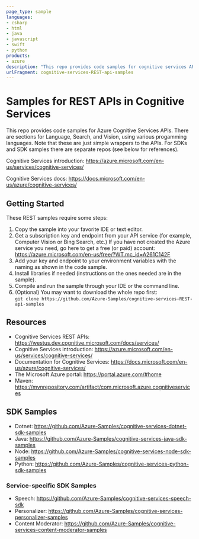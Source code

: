 ```yaml
---
page_type: sample
languages:
- csharp
- html
- java
- javascript
- swift
- python
products:
- azure
description: "This repo provides code samples for cognitive services APIs."
urlFragment: cognitive-services-REST-api-samples
---
```


# Samples for REST APIs in Cognitive Services

This repo provides code samples for Azure Cognitive Services APIs. There are sections for Language, Search, and Vision, using various progamming languages. Note that these are just simple wrappers to the APIs. For SDKs and SDK samples there are separate repos (see below for references). 

Cognitive Services introduction: https://azure.microsoft.com/en-us/services/cognitive-services/

Cognitive Services docs: https://docs.microsoft.com/en-us/azure/cognitive-services/

## Getting Started

These REST samples require some steps:
  1. Copy the sample into your favorite IDE or text editor.
  1. Get a subscription key and endpoint from your API service (for example, Computer Vision or Bing Search, etc.) If you have not created the Azure service you need, go here to get a free (or paid) account: https://azure.microsoft.com/en-us/free/?WT.mc_id=A261C142F
  1. Add your key and endpoint to your environment variables with the naming as shown in the code sample.
  1. Install libraries if needed (instructions on the ones needed are in the sample).
  1. Compile and run the sample through your IDE or the command line.
  1. (Optional) You may want to download the whole repo first: <br>
      `git clone https://github.com/Azure-Samples/cognitive-services-REST-api-samples`

## Resources

- Cognitive Services REST APIs: https://westus.dev.cognitive.microsoft.com/docs/services/
- Cognitive Services introduction: https://azure.microsoft.com/en-us/services/cognitive-services/
- Documentation for Cognitive Services: https://docs.microsoft.com/en-us/azure/cognitive-services/
- The Microsoft Azure portal: https://portal.azure.com/#home
- Maven: https://mvnrepository.com/artifact/com.microsoft.azure.cognitiveservices

## SDK Samples

- Dotnet: https://github.com/Azure-Samples/cognitive-services-dotnet-sdk-samples
- Java: https://github.com/Azure-Samples/cognitive-services-java-sdk-samples
- Node: https://github.com/Azure-Samples/cognitive-services-node-sdk-samples
- Python: https://github.com/Azure-Samples/cognitive-services-python-sdk-samples

### Service-specific SDK Samples

- Speech: https://github.com/Azure-Samples/cognitive-services-speech-sdk
- Personalizer: https://github.com/Azure-Samples/cognitive-services-personalizer-samples
- Content Moderator: https://github.com/Azure-Samples/cognitive-services-content-moderator-samples

<!-- GitAds-Verify: 1NH9ANCF8RIN7SJDM1IC84W32M2WSVIY -->

